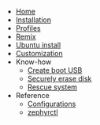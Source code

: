 -   [Home](index.md)
-   [Installation](install.md)
-   [Profiles](profiles.md)
-   [Remix](remix.md)
-   [Ubuntu install](ubuntu.md)
-   [Customization](customize.md)
-   Know-how
    -   [Create boot USB](know-how/create-boot-usb.md)
    -   [Securely erase disk](know-how/erase-disk.md)
    -   [Rescue system](know-how/rescue.md)
-   Reference
    -   [Configurations](reference/configs.md)
    -   [zephyrctl](reference/zephyrctl.md)
